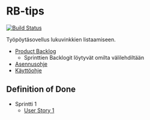 # RB-tips

[![Build Status](https://travis-ci.org/Hiipivahalko/RB-tips.svg?branch=master)](https://travis-ci.org/Hiipivahalko/RB-tips)


Työpöytäsovellus lukuvinkkien listaamiseen.


* [Product Backlog](https://docs.google.com/spreadsheets/d/1Xf0QQ6zKQXhCdvfRZoJIlTMsAP1ODY25nh3UTfKOYuY/edit?usp=sharing)
  * Sprinttien Backlogit löytyvät omilta välilehdiltään
* [Asennusohje](https://github.com/Hiipivahalko/RB-tips/blob/master/documentation/installation_manual.md)
* [Käyttöohje](https://github.com/Hiipivahalko/RB-tips/blob/master/documentation/user_manual.md)


## Definition of Done
* Sprintti 1
  * [User Story 1](https://github.com/Hiipivahalko/RB-tips/blob/master/src/test/resources/rbtips/ui/new_article.feature)

